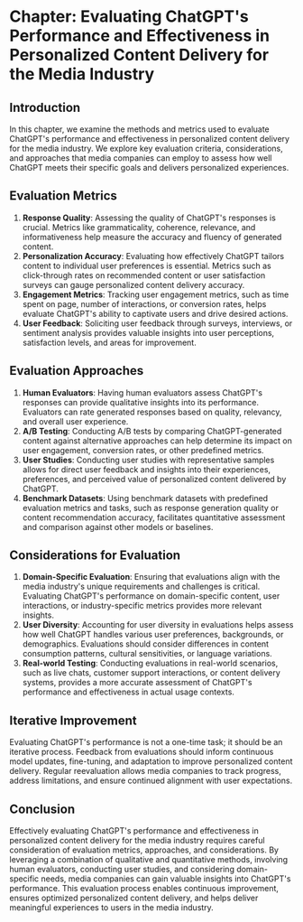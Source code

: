 Chapter: Evaluating ChatGPT's Performance and Effectiveness in Personalized Content Delivery for the Media Industry
===================================================================================================================

Introduction
------------

In this chapter, we examine the methods and metrics used to evaluate ChatGPT's performance and effectiveness in personalized content delivery for the media industry. We explore key evaluation criteria, considerations, and approaches that media companies can employ to assess how well ChatGPT meets their specific goals and delivers personalized experiences.

Evaluation Metrics
------------------

1. **Response Quality**: Assessing the quality of ChatGPT's responses is crucial. Metrics like grammaticality, coherence, relevance, and informativeness help measure the accuracy and fluency of generated content.
2. **Personalization Accuracy**: Evaluating how effectively ChatGPT tailors content to individual user preferences is essential. Metrics such as click-through rates on recommended content or user satisfaction surveys can gauge personalized content delivery accuracy.
3. **Engagement Metrics**: Tracking user engagement metrics, such as time spent on page, number of interactions, or conversion rates, helps evaluate ChatGPT's ability to captivate users and drive desired actions.
4. **User Feedback**: Soliciting user feedback through surveys, interviews, or sentiment analysis provides valuable insights into user perceptions, satisfaction levels, and areas for improvement.

Evaluation Approaches
---------------------

1. **Human Evaluators**: Having human evaluators assess ChatGPT's responses can provide qualitative insights into its performance. Evaluators can rate generated responses based on quality, relevancy, and overall user experience.
2. **A/B Testing**: Conducting A/B tests by comparing ChatGPT-generated content against alternative approaches can help determine its impact on user engagement, conversion rates, or other predefined metrics.
3. **User Studies**: Conducting user studies with representative samples allows for direct user feedback and insights into their experiences, preferences, and perceived value of personalized content delivered by ChatGPT.
4. **Benchmark Datasets**: Using benchmark datasets with predefined evaluation metrics and tasks, such as response generation quality or content recommendation accuracy, facilitates quantitative assessment and comparison against other models or baselines.

Considerations for Evaluation
-----------------------------

1. **Domain-Specific Evaluation**: Ensuring that evaluations align with the media industry's unique requirements and challenges is critical. Evaluating ChatGPT's performance on domain-specific content, user interactions, or industry-specific metrics provides more relevant insights.
2. **User Diversity**: Accounting for user diversity in evaluations helps assess how well ChatGPT handles various user preferences, backgrounds, or demographics. Evaluations should consider differences in content consumption patterns, cultural sensitivities, or language variations.
3. **Real-world Testing**: Conducting evaluations in real-world scenarios, such as live chats, customer support interactions, or content delivery systems, provides a more accurate assessment of ChatGPT's performance and effectiveness in actual usage contexts.

Iterative Improvement
---------------------

Evaluating ChatGPT's performance is not a one-time task; it should be an iterative process. Feedback from evaluations should inform continuous model updates, fine-tuning, and adaptation to improve personalized content delivery. Regular reevaluation allows media companies to track progress, address limitations, and ensure continued alignment with user expectations.

Conclusion
----------

Effectively evaluating ChatGPT's performance and effectiveness in personalized content delivery for the media industry requires careful consideration of evaluation metrics, approaches, and considerations. By leveraging a combination of qualitative and quantitative methods, involving human evaluators, conducting user studies, and considering domain-specific needs, media companies can gain valuable insights into ChatGPT's performance. This evaluation process enables continuous improvement, ensures optimized personalized content delivery, and helps deliver meaningful experiences to users in the media industry.
